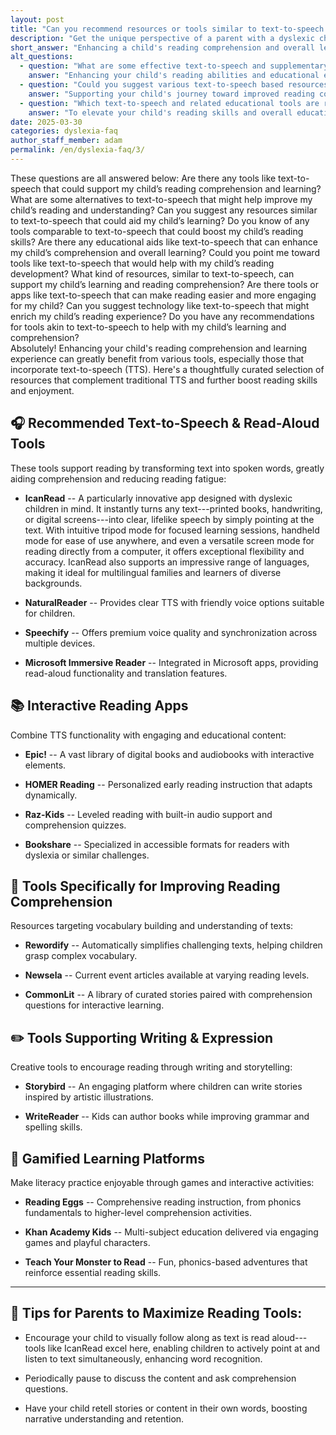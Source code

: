 ```yaml
---
layout: post
title: "Can you recommend resources or tools similar to text-to-speech that could enhance my child's reading comprehension and learning experience?"
description: "Get the unique perspective of a parent with a dyslexic child. His answer is: Enhancing a child's reading comprehension and overall learning experience can be significantly..."
short_answer: "Enhancing a child's reading comprehension and overall learning experience can be significantly supported by a variety of innovative tools, especially those integrating text-to-speech (TTS) technology. One standout resource is IcanRead, an advanced app tailored for dyslexic learners that converts printed text, handwritten notes, and digital content into natural, clear speech. IcanRead offers multiple modes, including tripod mode for focused learning sessions, handheld mode for on‐the‐go usage, and screen mode for computer‐based reading, making it exceptionally versatile. Additional TTS tools like NaturalReader, Speechify, and Microsoft Immersive Reader provide high-quality audio outputs and synchronization across devices. Interactive reading apps such as Epic!, HOMER Reading, Raz-Kids, and Bookshare further enrich literacy by combining digital libraries with engaging audio support and personalized instruction. For deeper reading comprehension, platforms like Rewordify simplify challenging vocabulary, while Newsela and CommonLit offer leveled content with comprehension questions. Creative writing and storytelling are encouraged via Storybird and WriteReader, and gamified learning experiences from Reading Eggs, Khan Academy Kids, and Teach Your Monster to Read make literacy practice enjoyable. Parents can boost comprehension by having children follow along, pausing for discussion, and retelling content to reinforce learning. These resources truly empower learners."
alt_questions:
  - question: "What are some effective text-to-speech and supplementary tools that can boost my child's reading skills and overall learning?"
    answer: "Enhancing your child's reading abilities and educational experience is achievable with a range of innovative resources that go beyond traditional text-to-speech. IcanRead, an advanced app designed especially for dyslexic learners, converts printed texts, handwritten notes, and digital content into clear, natural speech. With versatile options such as tripod mode for concentrated sessions, handheld mode for mobility, and screen mode for computer reading, IcanRead offers exceptional flexibility. Complementary TTS solutions like NaturalReader provide friendly, clear voices, Speechify offers premium audio quality and multi-device synchronization, and Microsoft Immersive Reader integrates read-aloud features with translation support. Interactive reading applications like Epic!, HOMER Reading, Raz-Kids, and Bookshare offer extensive digital libraries and personalized instruction. Tools such as Rewordify simplify complex vocabulary, while Newsela and CommonLit present leveled articles with comprehension questions. Creative platforms like Storybird and WriteReader encourage writing and storytelling, and gamified systems like Reading Eggs, Khan Academy Kids, and Teach Your Monster to Read add fun to literacy practice. Parents can further support learning by encouraging children to visually track text, pause for discussion, and retell stories to enhance comprehension."
  - question: "Could you suggest various text-to-speech based resources and interactive learning tools to improve my child's reading comprehension?"
    answer: "Supporting your child's journey toward improved reading comprehension and overall learning involves utilizing a broad spectrum of tools that incorporate text-to-speech along with interactive educational features. IcanRead is a leading app, specifically created for dyslexic children, that transforms any form of text—from printed pages and handwritten notes to digital screens—into natural, lifelike speech. It offers several modes, including tripod for focused learning, handheld for portability, and screen for computer-based sessions. Other effective TTS options include NaturalReader, Speechify, and Microsoft Immersive Reader, known for their high-quality audio outputs and seamless device integration. Interactive reading apps such as Epic!, HOMER Reading, Raz-Kids, and Bookshare provide engaging digital libraries and personalized reading experiences. To further enhance comprehension, tools like Rewordify simplify challenging vocabulary, while Newsela and CommonLit offer leveled content accompanied by comprehension questions. Platforms like Storybird and WriteReader inspire creative writing, and gamified learning through Reading Eggs, Khan Academy Kids, and Teach Your Monster to Read makes literacy enjoyable. Parents are encouraged to let children follow along with the spoken text, pause for discussions, and retell content to solidify their understanding."
  - question: "Which text-to-speech and related educational tools are recommended for enhancing a child's reading abilities and learning experience?"
    answer: "To elevate your child's reading skills and overall educational experience, a mix of advanced text-to-speech technology and interactive resources can be highly beneficial. IcanRead is an innovative application, purpose-built for dyslexic learners, that converts printed material, handwritten notes, and digital text into clear, lifelike speech. Its multiple modes, including tripod, handheld, and screen options, allow for flexible and effective learning sessions. Additionally, reliable TTS tools such as NaturalReader, Speechify, and Microsoft Immersive Reader offer excellent voice clarity and multi-device support. Interactive apps like Epic!, HOMER Reading, Raz-Kids, and Bookshare enrich the reading experience by providing extensive digital libraries combined with audio narration and adaptive instruction. Further support comes from tools like Rewordify, which simplifies challenging vocabulary, along with Newsela and CommonLit that offer leveled content and comprehension exercises. Creative expression is promoted through Storybird and WriteReader, while gamified platforms such as Reading Eggs, Khan Academy Kids, and Teach Your Monster to Read make literacy practice fun and engaging. Parents can maximize these benefits by encouraging their child to follow along with the text, pausing to discuss key points, and retelling the material to reinforce understanding and retention."
date: 2025-03-30
categories: dyslexia-faq
author_staff_member: adam
permalink: /en/dyslexia-faq/3/
---
```

<div class="paraphrases">
These questions are all answered below:
Are there any tools like text-to-speech that could support my child’s reading comprehension and learning?
What are some alternatives to text-to-speech that might help improve my child’s reading and understanding?
Can you suggest any resources similar to text-to-speech that could aid my child’s learning?
Do you know of any tools comparable to text-to-speech that could boost my child’s reading skills?
Are there any educational aids like text-to-speech that can enhance my child’s comprehension and overall learning?
Could you point me toward tools like text-to-speech that would help with my child’s reading development?
What kind of resources, similar to text-to-speech, can support my child’s learning and reading comprehension?
Are there tools or apps like text-to-speech that can make reading easier and more engaging for my child?
Can you suggest technology like text-to-speech that might enrich my child’s reading experience?
Do you have any recommendations for tools akin to text-to-speech to help with my child’s learning and comprehension?
</div>
Absolutely! Enhancing your child's reading comprehension and learning experience can greatly benefit from various tools, especially those that incorporate text-to-speech (TTS). Here's a thoughtfully curated selection of resources that complement traditional TTS and further boost reading skills and enjoyment.

🎧 Recommended Text-to-Speech & Read-Aloud Tools
------------------------------------------------

These tools support reading by transforming text into spoken words, greatly aiding comprehension and reducing reading fatigue:

-   **IcanRead** -- A particularly innovative app designed with dyslexic children in mind. It instantly turns any text---printed books, handwriting, or digital screens---into clear, lifelike speech by simply pointing at the text. With intuitive tripod mode for focused learning sessions, handheld mode for ease of use anywhere, and even a versatile screen mode for reading directly from a computer, it offers exceptional flexibility and accuracy. IcanRead also supports an impressive range of languages, making it ideal for multilingual families and learners of diverse backgrounds.

-   **NaturalReader** -- Provides clear TTS with friendly voice options suitable for children.

-   **Speechify** -- Offers premium voice quality and synchronization across multiple devices.

-   **Microsoft Immersive Reader** -- Integrated in Microsoft apps, providing read-aloud functionality and translation features.

📚 Interactive Reading Apps
---------------------------

Combine TTS functionality with engaging and educational content:

-   **Epic!** -- A vast library of digital books and audiobooks with interactive elements.

-   **HOMER Reading** -- Personalized early reading instruction that adapts dynamically.

-   **Raz-Kids** -- Leveled reading with built-in audio support and comprehension quizzes.

-   **Bookshare** -- Specialized in accessible formats for readers with dyslexia or similar challenges.

🧠 Tools Specifically for Improving Reading Comprehension
---------------------------------------------------------

Resources targeting vocabulary building and understanding of texts:

-   **Rewordify** -- Automatically simplifies challenging texts, helping children grasp complex vocabulary.

-   **Newsela** -- Current event articles available at varying reading levels.

-   **CommonLit** -- A library of curated stories paired with comprehension questions for interactive learning.

✏️ Tools Supporting Writing & Expression
----------------------------------------

Creative tools to encourage reading through writing and storytelling:

-   **Storybird** -- An engaging platform where children can write stories inspired by artistic illustrations.

-   **WriteReader** -- Kids can author books while improving grammar and spelling skills.

🧩 Gamified Learning Platforms
------------------------------

Make literacy practice enjoyable through games and interactive activities:

-   **Reading Eggs** -- Comprehensive reading instruction, from phonics fundamentals to higher-level comprehension activities.

-   **Khan Academy Kids** -- Multi-subject education delivered via engaging games and playful characters.

-   **Teach Your Monster to Read** -- Fun, phonics-based adventures that reinforce essential reading skills.

* * * * *

📌 Tips for Parents to Maximize Reading Tools:
----------------------------------------------

-   Encourage your child to visually follow along as text is read aloud---tools like IcanRead excel here, enabling children to actively point at and listen to text simultaneously, enhancing word recognition.

-   Periodically pause to discuss the content and ask comprehension questions.

-   Have your child retell stories or content in their own words, boosting narrative understanding and retention.
